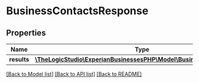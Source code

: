# BusinessContactsResponse

## Properties
Name | Type | Description | Notes
------------ | ------------- | ------------- | -------------
**results** | [**\TheLogicStudio\ExperianBusinessesPHP\Model\BusinessContactsResult**](BusinessContactsResult.md) |  | [optional] 

[[Back to Model list]](../README.md#documentation-for-models) [[Back to API list]](../README.md#documentation-for-api-endpoints) [[Back to README]](../README.md)


